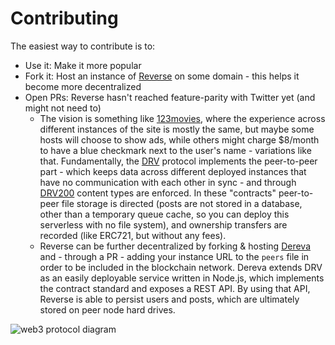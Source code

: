 # Contributing

The easiest way to contribute is to:

- Use it: Make it more popular
- Fork it: Host an instance of [Reverse](https://github.com/bennyschmidt/reverse) on some domain - this helps it become more decentralized
- Open PRs: Reverse hasn't reached feature-parity with Twitter yet (and might not need to)
  - The vision is something like [123movies](https://www.google.com/search?&q=123movies), where the experience across different instances of the site is mostly the same, but maybe some hosts will choose to show ads, while others might charge $8/month to have a blue checkmark next to the user's name - variations like that. Fundamentally, the [DRV](https://github.com/bennyschmidt/drv-core) protocol implements the peer-to-peer part - which keeps data across different deployed instances that have no communication with each other in sync - and through [DRV200](https://github.com/bennyschmidt/drv200) content types are enforced. In these "contracts" peer-to-peer file storage is directed (posts are not stored in a database, other than a temporary queue cache, so you can deploy this serverless with no file system), and ownership transfers are recorded (like ERC721, but without any fees).
  - Reverse can be further decentralized by forking & hosting [Dereva](https://github.com/bennyschmidt/dereva) and - through a PR - adding your instance URL to the `peers` file in order to be included in the blockchain network. Dereva extends DRV as an easily deployable service written in Node.js, which implements the contract standard and exposes a REST API. By using that API, Reverse is able to persist users and posts, which are ultimately stored on peer node hard drives.

![web3 protocol diagram](diagram-0.png)
